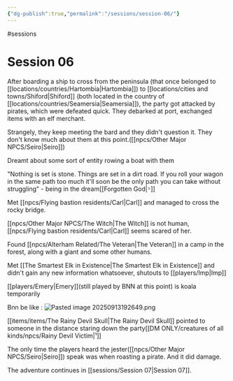 ```yaml
---
{"dg-publish":true,"permalink":"/sessions/session-06/"}
---
```


#sessions
# Session 06

After boarding a ship to cross from the peninsula (that once belonged to [[locations/countries/Hartombia\|Hartombia]]) to [[locations/cities and towns/Shiford\|Shiford]] (both located in the country of [[locations/countries/Seamersia\|Seamersia]]), the party got attacked by pirates, which were defeated quick.
They debarked at port, exchanged items with an elf merchant.

Strangely, they keep meeting the bard and they didn't question it. They don't know much about them at this point.([[npcs/Other Major NPCS/Seiro\|Seiro]])

Dreamt about some sort of entity rowing a boat with them

"Nothing is set is stone. Things are set in a dirt road. If you roll your wagon in the same path too much it'll soon be the only path you can take without struggling" - being in the dream[[Forgotten God|`¹`]]

Met [[npcs/Flying bastion residents/Carl\|Carl]] and managed to cross the rocky bridge.

[[npcs/Other Major NPCS/The Witch\|The Witch]] is not human, [[npcs/Flying bastion residents/Carl\|Carl]] seems scared of her.

Found [[npcs/Alterham Related/The Veteran\|The Veteran]] in a camp in the forest, along with a giant and some other humans.

Met [[The Smartest Elk in Existence\|The Smartest Elk in Existence]] and didn't gain any new information whatsoever, shutouts to [[players/Imp\|Imp]]

[[players/Emery\|Emery]](still played by BNN at this point) is koala temporarily

Bnn be like :
![Pasted image 20250913192649.png](/img/user/sessions/image%20files/Pasted%20image%2020250913192649.png)

[[items/items/The Rainy Devil Skull\|The Rainy Devil Skull]] pointed to someone in the distance staring down the party[[DM ONLY/creatures of all kinds/npcs/Rainy Devil Victim\|¹]]

The only time the players heard the jester([[npcs/Other Major NPCS/Seiro\|Seiro]]) speak was when roasting a pirate. And it did damage.

The adventure continues in [[sessions/Session 07\|Session 07]].